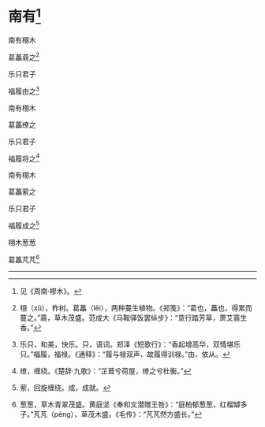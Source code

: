    

# 南有[^1]

南有栩木

葛藟蓊之[^2]

乐只君子

福履由之[^3]

南有栩木

葛藟缭之

乐只君子

福履将之[^4]

南有栩木

葛藟萦之

乐只君子

福履成之[^5]

栩木葱葱

葛藟芃芃[^6]

* * *

[^1]: 见《周南·樛木》。
[^2]: 栩（xǔ），柞树。葛藟（lěi），两种蔓生植物。《郑笺》：“葛也，藟也，得累而蔓之。”蓊，草木茂盛。范成大《马鞍驿饭罢纵步》：“意行踏芳草，萧艾蓊生香。”
[^3]: 乐只，和美，快乐。只，语词。郑泽《短歌行》：“香起增高华，双情堪乐只。”福履，福禄。《通释》：“履与禄双声，故履得训禄。”由，依从。
[^4]: 缭，缠绕。《楚辞·九歌》：“芷葺兮荷屋，缭之兮杜衡。”
[^5]: 萦，回旋缠绕。成，成就。
[^6]: 葱葱，草木青翠茂盛。黄庭坚《奉和文潜赠王咎》：“庭柏郁葱葱，红榴罅多子。”芃芃（péng），草茂木盛。《毛传》：“芃芃然方盛长。”